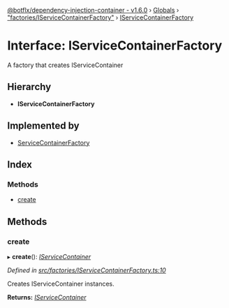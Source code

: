 [@botflx/dependency-injection-container - v1.6.0](../README.md) › [Globals](../globals.md) › ["factories/IServiceContainerFactory"](../modules/_factories_iservicecontainerfactory_.md) › [IServiceContainerFactory](_factories_iservicecontainerfactory_.iservicecontainerfactory.md)

# Interface: IServiceContainerFactory

A factory that creates IServiceContainer

## Hierarchy

* **IServiceContainerFactory**

## Implemented by

* [ServiceContainerFactory](../classes/_factories_servicecontainerfactory_.servicecontainerfactory.md)

## Index

### Methods

* [create](_factories_iservicecontainerfactory_.iservicecontainerfactory.md#create)

## Methods

###  create

▸ **create**(): *[IServiceContainer](_iservicecontainer_.iservicecontainer.md)*

*Defined in [src/factories/IServiceContainerFactory.ts:10](https://github.com/botflux/dependency-injection-container/blob/9e6a0ea/src/factories/IServiceContainerFactory.ts#L10)*

Creates IServiceContainer instances.

**Returns:** *[IServiceContainer](_iservicecontainer_.iservicecontainer.md)*
